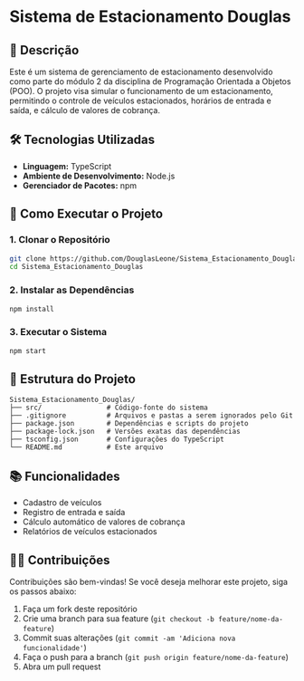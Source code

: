 
# Sistema de Estacionamento Douglas

## 🚗 Descrição

Este é um sistema de gerenciamento de estacionamento desenvolvido como parte do módulo 2 da disciplina de Programação Orientada a Objetos (POO). O projeto visa simular o funcionamento de um estacionamento, permitindo o controle de veículos estacionados, horários de entrada e saída, e cálculo de valores de cobrança.

## 🛠️ Tecnologias Utilizadas

- **Linguagem:** TypeScript
- **Ambiente de Desenvolvimento:** Node.js
- **Gerenciador de Pacotes:** npm

## 🚀 Como Executar o Projeto

### 1. Clonar o Repositório

```bash
git clone https://github.com/DouglasLeone/Sistema_Estacionamento_Douglas.git
cd Sistema_Estacionamento_Douglas
```

### 2. Instalar as Dependências

```bash
npm install
```

### 3. Executar o Sistema

```bash
npm start
```

## 📁 Estrutura do Projeto

```
Sistema_Estacionamento_Douglas/
├── src/                # Código-fonte do sistema
├── .gitignore          # Arquivos e pastas a serem ignorados pelo Git
├── package.json        # Dependências e scripts do projeto
├── package-lock.json   # Versões exatas das dependências
├── tsconfig.json       # Configurações do TypeScript
└── README.md           # Este arquivo
```

## 📚 Funcionalidades

- Cadastro de veículos
- Registro de entrada e saída
- Cálculo automático de valores de cobrança
- Relatórios de veículos estacionados

## 👨‍💻 Contribuições

Contribuições são bem-vindas! Se você deseja melhorar este projeto, siga os passos abaixo:

1. Faça um fork deste repositório
2. Crie uma branch para sua feature (`git checkout -b feature/nome-da-feature`)
3. Commit suas alterações (`git commit -am 'Adiciona nova funcionalidade'`)
4. Faça o push para a branch (`git push origin feature/nome-da-feature`)
5. Abra um pull request

